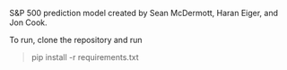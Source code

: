 S&P 500 prediction model created by Sean McDermott, Haran Eiger, and Jon Cook.

To run, clone the repository and run 
> pip install -r requirements.txt
